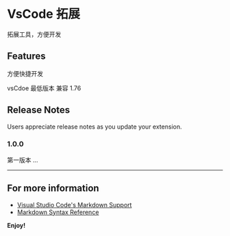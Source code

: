 # VsCode 拓展

拓展工具，方便开发

## Features

方便快捷开发

vsCdoe 最低版本 兼容 1.76

## Release Notes

Users appreciate release notes as you update your extension.

### 1.0.0

第一版本 ...

---

## For more information

* [Visual Studio Code's Markdown Support](https://code.visualstudio.com/docs/languages/markdown)
* [Markdown Syntax Reference](https://help.github.com/articles/markdown-basics/)

**Enjoy!**
